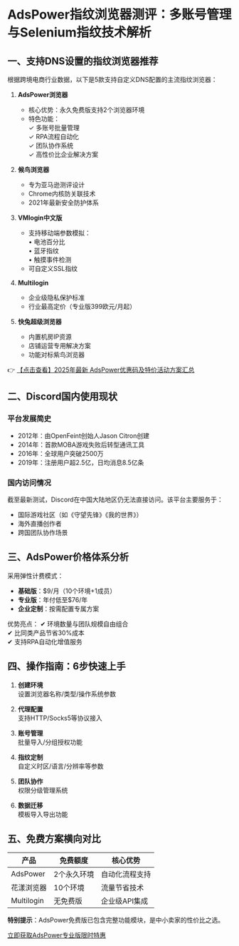 # AdsPower指纹浏览器测评：多账号管理与Selenium指纹技术解析

## 一、支持DNS设置的指纹浏览器推荐

根据跨境电商行业数据，以下是5款支持自定义DNS配置的主流指纹浏览器：

1. **AdsPower浏览器**  
   - 核心优势：永久免费版支持2个浏览器环境  
   - 特色功能：  
     ✓ 多账号批量管理  
     ✓ RPA流程自动化  
     ✓ 团队协作系统  
     ✓ 高性价比企业解决方案

2. **候鸟浏览器**  
   - 专为亚马逊测评设计  
   - Chrome内核防关联技术  
   - 2021年最新安全防护体系

3. **VMlogin中文版**  
   - 支持移动端参数模拟：  
     • 电池百分比  
     • 蓝牙指纹  
     • 触摸事件检测  
   - 可自定义SSL指纹

4. **Multilogin**  
   - 企业级隐私保护标准  
   - 行业最高定价（专业版399欧元/月起）

5. **快兔超级浏览器**  
   - 内置机房IP资源  
   - 店铺运营专用解决方案  
   - 功能对标紫鸟浏览器

👉 [【点击查看】2025年最新 AdsPower优惠码及特价活动方案汇总](https://bit.ly/adspower_free)

## 二、Discord国内使用现状

### 平台发展简史
- 2012年：由OpenFeint创始人Jason Citron创建
- 2014年：首款MOBA游戏失败后转型通讯工具
- 2016年：全球用户突破2500万
- 2019年：注册用户超2.5亿，日均消息8.5亿条

### 国内访问情况
截至最新测试，Discord在中国大陆地区仍无法直接访问。该平台主要服务于：
- 国际游戏社区（如《守望先锋》《我的世界》）
- 海外直播创作者
- 跨国团队协作场景

## 三、AdsPower价格体系分析

采用弹性计费模式：
- **基础版**：$9/月（10个环境+1成员）
- **专业版**：年付低至$76/年  
- **企业定制**：按需配置专属方案

优势亮点：
✔ 环境数量与团队规模自由组合  
✔ 比同类产品节省30%成本  
✔ 支持RPA自动化增值服务

## 四、操作指南：6步快速上手

1. **创建环境**  
   设置浏览器名称/类型/操作系统参数

2. **代理配置**  
   支持HTTP/Socks5等协议接入

3. **账号管理**  
   批量导入/分组授权功能

4. **指纹定制**  
   自定义时区/语言/分辨率等参数

5. **团队协作**  
   权限分级管理系统

6. **数据迁移**  
   模板导入导出功能

## 五、免费方案横向对比

| 产品          | 免费额度      | 核心优势                  |
|---------------|-------------|-------------------------|
| AdsPower      | 2个永久环境  | 自动化流程支持            |
| 花漾浏览器    | 10个环境     | 流量节省技术              |
| Multilogin    | 无免费版     | 企业级API集成            |

**特别提示**：AdsPower免费版已包含完整功能模块，是中小卖家的性价比之选。

[立即获取AdsPower专业版限时特惠](https://bit.ly/adspower_free)